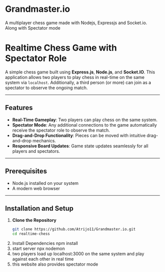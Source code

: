 # Grandmaster.io
A multiplayer chess game made with Nodejs, Expressjs and Socket.io. Along with Spectator mode

# Realtime Chess Game with Spectator Role

A simple chess game built using **Express.js**, **Node.js**, and **Socket.IO**. This application allows two players to play chess in real-time on the same system via `localhost`. Additionally, a third person (or more) can join as a spectator to observe the ongoing match.

---

## Features

- **Real-Time Gameplay**: Two players can play chess on the same system.
- **Spectator Mode**: Any additional connections to the game automatically receive the spectator role to observe the match.
- **Drag-and-Drop Functionality**: Pieces can be moved with intuitive drag-and-drop mechanics.
- **Responsive Board Updates**: Game state updates seamlessly for all players and spectators.

---

## Prerequisites

- Node.js installed on your system
- A modern web browser

---

## Installation and Setup

1. **Clone the Repository**
   ```bash
   git clone https://github.com/Atrijo11/Grandmaster.io.git
   cd realtime-chess
   
2. Install Dependencies
    npm install
3. start server 
    npx nodemon
4. two players load up localhost:3000 on the same system and play against each other in real time
5. this website also provides spectator mode
